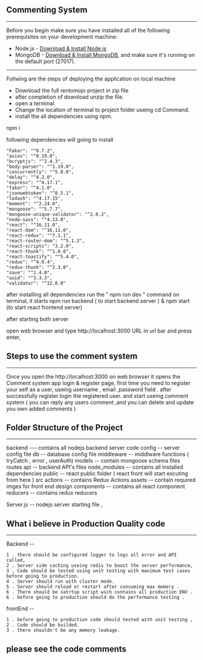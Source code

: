 ##                                  Commenting System
---------------------------------------------------------------------------------------------------------------------------------

Before you begin make sure you have installed all of the following prerequisites on your development machine:

* Node.js - [Download & Install Node.js](https://nodejs.org/en/download/) 
* MongoDB - [Download & Install MongoDB](http://www.mongodb.org/downloads), and make sure it's running on the default port (27017).


---------------------------------------------------------------------------------------------------------------------------------

Follwing are the steps of deploying the application on local machine

* Download the full rentomojo project in zip file 
* after completion of download unzip the file.
* open a terminal.
* Change the location of terminal to project folder useing cd Command.
* install the all dependencies using npm.

npm i 

following dependencies will going to install
   
    "Faker": "^0.7.2", 
    "axios": "^0.19.0", 
    "bcryptjs": "^2.4.3", 
    "body-parser": "^1.19.0",
    "concurrently": "^5.0.0",
    "delay": "^4.2.0",
    "express": "^4.17.1",
    "faker": "^4.1.0",
    "jsonwebtoken": "^8.5.1",
    "lodash": "^4.17.15",
    "moment": "^2.24.0",
    "mongoose": "^5.7.7",
    "mongoose-unique-validator": "^2.0.3",
    "node-sass": "^4.13.0",
    "react": "^16.11.0",
    "react-dom": "^16.11.0",
    "react-redux": "^7.1.1",
    "react-router-dom": "^5.1.2",
    "react-scripts": "3.2.0",
    "react-thunk": "^1.0.0",
    "react-toastify": "^5.4.0",
    "redux": "^4.0.4",
    "redux-thunk": "^2.3.0",
    "save": "^2.4.0",
    "uuid": "^3.3.3",
    "validator": "^12.0.0"


after installing all dependencies run the " npm run dev " command on terminal,
it starts npm run backend ( to start backend server ) & npm start (to start react frontend server)

after starting both server 

open web browser and type http://localhost:3000 URL in url bar and press enter,

##                                                    Steps to use the comment system
---------------------------------------------------------------------------------------------------------------------------
Once you open the http://localhost:3000 on web browser it opens the Comment system app login & register page,
first time you need to register your self as a user, useing username , email ,password field .
after successfully register login the registered user.
and start useing comment system ( you can reply any users comment ,and you can delete and update you own added comments )

##                                                    Folder Structure of the Project 
--------------------------------------------------------------------------------------------------------------------------
backend  --- contains all nodejs backend server code 
    config -- server config file
    db -- database config file
    middleware -- middlware functions ( tryCatch , error , userAuth)
    models -- contain mongoose schema files
    routes
        api -- backend API's files 
node_modules -- contains all installed dependencies
public -- react public folder ( react front will start excuting from here )
src 
    actions -- contains Redux Actions
    assets -- contain required imges for front end design
    components -- contains all react component
    reducers -- contains redux reducers

Server.js -- nodejs server starting file ,



##                        What i believe in Production Quality code                                       
--------------------------------------------------------------------------------------------------------------------------

Backend --


    1 . there should be configured logger to logs all error and API called,
    2 . Server side caching useing redis to boost the server performance,
    3 . Code should be tested using unit testing with maximum test cases before going to production.
    4 . Server should run with cluster mode.
    5 . Server should reload or restart after consuming max memory .
    6 . There should be satrtup script wich contains all production ENV .
    6 . before going to production should do the performance testing .

frontEnd --

    1 . before going to production code should tested with unit testing ,
    2 . Code should be builded.
    3 . there shouldn't be any memory leakage.



##                         please see the code comments